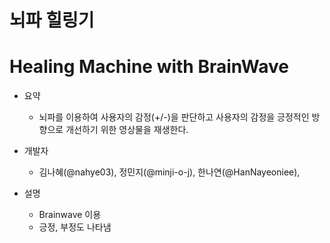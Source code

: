 # 뇌파 힐링기
# Healing Machine with BrainWave

* 요약 

  - 뇌파를 이용하여 사용자의 감정(+/-)을 판단하고 사용자의 감정을 긍정적인 방향으로 개선하기 위한 영상물을 재생한다.


* 개발자

  - 김나혜(@nahye03), 정민지(@minji-o-j), 한나연(@HanNayeoniee), 
  
  
* 설명
  - Brainwave 이용
  - 긍정, 부정도 나타냄
